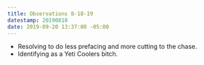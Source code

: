 ```yaml
---
title: Observations 8-18-19
datestamp: 20190818
date: 2019-09-20 13:37:00 -05:00
---
```


- Resolving to do less prefacing and more cutting to the chase.
- Identifying as a Yeti Coolers bitch.
